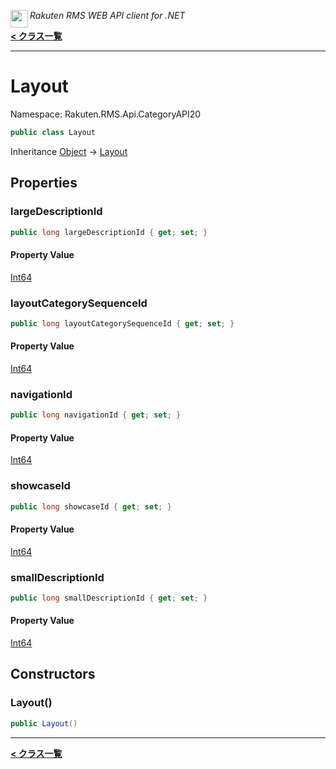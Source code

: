 <img align="left" style="height: 2em;" src="https://webservice.rakuten.co.jp/favicon.ico"><em>Rakuten RMS WEB API client for .NET</em>

[**< クラス一覧**](./)
- - -

# Layout

Namespace: Rakuten.RMS.Api.CategoryAPI20

```csharp
public class Layout
```

Inheritance [Object](https://docs.microsoft.com/en-us/dotnet/api/system.object) → [Layout](./rakuten.rms.api.categoryapi20.layout)

## Properties

### <a id="properties-largedescriptionid"/>**largeDescriptionId**

```csharp
public long largeDescriptionId { get; set; }
```

#### Property Value

[Int64](https://docs.microsoft.com/en-us/dotnet/api/system.int64)<br>

### <a id="properties-layoutcategorysequenceid"/>**layoutCategorySequenceId**

```csharp
public long layoutCategorySequenceId { get; set; }
```

#### Property Value

[Int64](https://docs.microsoft.com/en-us/dotnet/api/system.int64)<br>

### <a id="properties-navigationid"/>**navigationId**

```csharp
public long navigationId { get; set; }
```

#### Property Value

[Int64](https://docs.microsoft.com/en-us/dotnet/api/system.int64)<br>

### <a id="properties-showcaseid"/>**showcaseId**

```csharp
public long showcaseId { get; set; }
```

#### Property Value

[Int64](https://docs.microsoft.com/en-us/dotnet/api/system.int64)<br>

### <a id="properties-smalldescriptionid"/>**smallDescriptionId**

```csharp
public long smallDescriptionId { get; set; }
```

#### Property Value

[Int64](https://docs.microsoft.com/en-us/dotnet/api/system.int64)<br>

## Constructors

### <a id="constructors-.ctor"/>**Layout()**

```csharp
public Layout()
```


- - -
[**< クラス一覧**](./)
